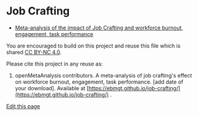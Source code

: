 <h1>Job Crafting</h1>

<ul>
  <li><a href="https://github.com/openMetaAnalysis/job-crafting/blob/master/README.md">Meta-analysis of the impact of Job Crafting and workforce burnout, engagement, task performance</a></li>
</ul>

You are encouraged to build on this project and reuse this file which is shared [CC BY-NC 4.0](https://creativecommons.org/licenses/by-nc/4.0/). 

Please cite this project in any reuse as:
1. openMetaAnalysis contributors. A meta-analysis of job crafting's effect on workforce burnout, engagement, task performance. [add date of your download]. Available at [https://ebmgt.github.io/job-crafting/](https://ebmgt.github.io/job-crafting/) .

<div><a href="https://github.com/ebmgt/ebmgt.github.io/edit/master/job-crafting/README.md">Edit this page</a></div>
